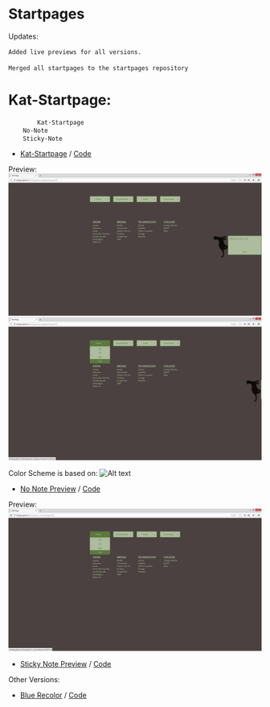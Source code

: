 Startpages
=============
Updates:

  	Added live previews for all versions.
  	
  	Merged all startpages to the startpages repository
  	
  	
Kat-Startpage:
=============
	    	Kat-Startpage
		No-Note
		Sticky-Note

- [Kat-Startpage](http://bokagha.github.io/Startpages/kat-startpage/startpage.html)
/  [Code](https://github.com/Bokagha/Startpages/tree/gh-pages/kat-startpage)

Preview: 
![Alt text](/kat-startpage-preview.png)
![Alt text](/kat-startpage-sidebar-preview.png)

Color Scheme is based on:
![Alt text](/gravityrush.png)

- [No Note Preview](http://bokagha.github.io/Startpages/no-note/startpage.html)
/  [Code](https://github.com/Bokagha/Startpages/tree/gh-pages/no-note)

Preview: 
![Alt text](/kat-startpage-no-note-preview.png)

- [Sticky Note Preview](http://bokagha.github.io/Startpages/sticky-note/stickynote.html)
/  [Code](https://github.com/Bokagha/Startpages/tree/gh-pages/sticky-note)

Other Versions:

- [Blue Recolor](http://bokagha.github.io/Startpages/blue/startpage.html)
/  [Code](https://github.com/Bokagha/Startpages/tree/gh-pages/blue) 





